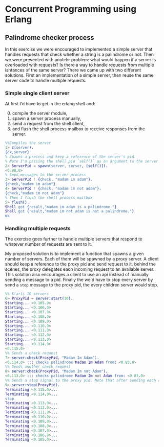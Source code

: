 # Concurrent Programming using Erlang

## Palindrome checker process

In this exercise we were encouraged to implemented a simple server that handles requests that check whether a string is a palindrome or not. Then we were presented with anotehr problem: what would happen if a server is overloaded with requests? Is there a way to handle requests from multiple isntances of the same server? There we came up with two different solutions. First an implementation of a simple server, then reuse the same server code to handle multiple requests.

### Simple single client server

At first I'd have to get in the erlang shell and:

0. compile the server module,
1. spawn a server process manually,
2. send a request from the shell client,
3. and flush the shell process mailbox to receive responses from the server.

```erlang
%%Compiles the server
1> c(server).
{ok,server}
% Spawns a process and keep a reference of the server's pid.
% Note I'm passing the shell pid `self()` as an argument to the server process.
2> ServerPid = spawn(server, server, [self()]).
<0.98.0>
% Send messages to the server process
3> ServerPId ! {check, "madam im adam"}.
{check,"madam im adam"}
4> ServerPId ! {check, "madam im not adam"}.
{check,"madam im not adam"}
% Then I flush the shell process mailbox
5> flush().
Shell got {result,"madam im adam is a palindrome."}
Shell got {result,"madam im not adam is not a palindrome."}
ok
```

### Handling multiple requests

The exercise goes further to handle multiple servers that respond to whatever number of requests are sent to it.

My proposed solution is to implement a function that spawns a given number of servers. Each of them will be spawned by a proxy server. A client should keep a reference to the proxy pid and send request to it. behind the scenes, the proxy delegates each incoming request to an available server. This solution also encourages a client to use an api instead of manually sending a message to a pid. Finally the we'd have to stop every server by send a `stop` message to the proxy pid, the every children server would stop.

```erlang
%% Starts 10 servers
6> ProxyPid = server:start(10).
Starting... <0.105.0>
Starting... <0.106.0>
Starting... <0.107.0>
Starting... <0.108.0>
Starting... <0.109.0>
Starting... <0.110.0>
Starting... <0.111.0>
Starting... <0.112.0>
Starting... <0.113.0>
Starting... <0.114.0>
<0.115.0>
%% Sends a check request
7> server:check(ProxyPid, "Madam Im Adam").
<0.114.0> ::: checks palindrome Madam Im Adam from: <0.83.0>
%% Sends another check request
8> server:check(ProxyPid, "Madam Im not Adam").
<0.113.0> ::: checks palindrome Madam Im not Adam from: <0.83.0>
%% Sends a stop signal to the proxy pid. Note that after sending each request to the children server, the proxy process asynchronously stops before the remaining children stop.
9> server:stop(ProxyPid).
Terminating <0.115.0>...
Terminating <0.114.0>...
stop
Terminating <0.113.0>...
Terminating <0.112.0>...
Terminating <0.111.0>...
Terminating <0.110.0>...
Terminating <0.109.0>...
Terminating <0.108.0>...
Terminating <0.107.0>...
Terminating <0.106.0>...
Terminating <0.105.0>...
```
